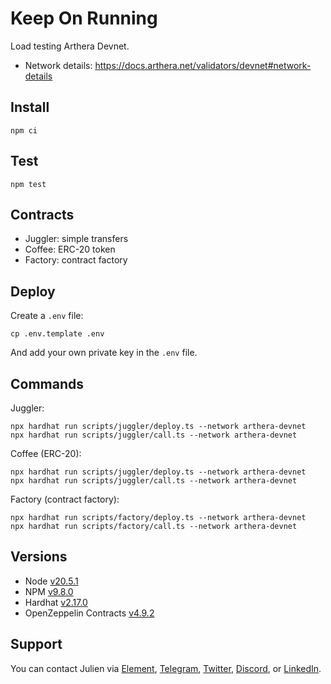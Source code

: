 # Keep On Running

Load testing Arthera Devnet.

- Network details: https://docs.arthera.net/validators/devnet#network-details 

## Install

```
npm ci
```

## Test

```
npm test
```

## Contracts

- Juggler: simple transfers
- Coffee: ERC-20 token
- Factory: contract factory

## Deploy

Create a `.env` file:

```
cp .env.template .env
```

And add your own private key in the `.env` file. 

## Commands

Juggler:

```
npx hardhat run scripts/juggler/deploy.ts --network arthera-devnet
npx hardhat run scripts/juggler/call.ts --network arthera-devnet
```

Coffee (ERC-20):

```
npx hardhat run scripts/juggler/deploy.ts --network arthera-devnet
npx hardhat run scripts/juggler/call.ts --network arthera-devnet
```

Factory (contract factory): 

```
npx hardhat run scripts/factory/deploy.ts --network arthera-devnet
npx hardhat run scripts/factory/call.ts --network arthera-devnet
```

## Versions

- Node [v20.5.1](https://nodejs.org/uk/blog/release/v20.5.1/)
- NPM [v9.8.0](https://github.com/npm/cli/releases/tag/v9.8.0)
- Hardhat [v2.17.0](https://github.com/NomicFoundation/hardhat/releases/tag/hardhat%402.17.0)
- OpenZeppelin Contracts [v4.9.2](https://github.com/OpenZeppelin/openzeppelin-contracts/releases/tag/v4.9.2)

## Support

You can contact Julien via [Element](https://matrix.to/#/@julienbrg:matrix.org), [Telegram](https://t.me/julienbrg), [Twitter](https://twitter.com/julienbrg), [Discord](https://discordapp.com/users/julienbrg), or [LinkedIn](https://www.linkedin.com/in/julienberanger/).